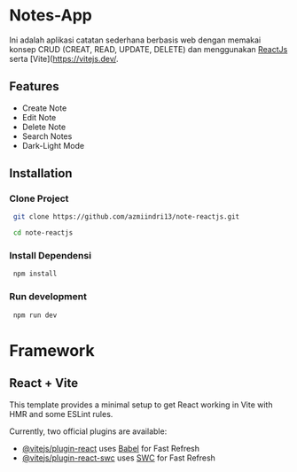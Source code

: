 # Notes-App
Ini adalah aplikasi catatan sederhana berbasis web dengan memakai konsep CRUD (CREAT, READ, UPDATE, DELETE) dan menggunakan [ReactJs](https://react.dev/) serta [Vite](https://vitejs.dev/.


## Features
- Create Note
- Edit Note
- Delete Note
- Search Notes
- Dark-Light Mode

## Installation

### Clone Project

```bash
 git clone https://github.com/azmiindri13/note-reactjs.git
```
```bash
 cd note-reactjs
```
### Install Dependensi
```bash
 npm install
```
### Run development
```bash
 npm run dev

```
# Framework
## React + Vite

This template provides a minimal setup to get React working in Vite with HMR and some ESLint rules.

Currently, two official plugins are available:

- [@vitejs/plugin-react](https://github.com/vitejs/vite-plugin-react/blob/main/packages/plugin-react/README.md) uses [Babel](https://babeljs.io/) for Fast Refresh
- [@vitejs/plugin-react-swc](https://github.com/vitejs/vite-plugin-react-swc) uses [SWC](https://swc.rs/) for Fast Refresh


